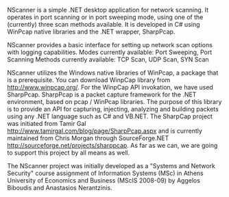 NScanner is a simple .NET desktop application for network scanning. It operates in port scanning or in port sweeping mode, using one of the (currently) three scan methods available. It is developed in C# using WinPcap native libraries and the .NET wrapper, SharpPcap.

NScanner provides a basic interface for setting up network scan options with logging capabilities.
Modes currently available: Port Sweeping, Port Scanning
Methods currently available: TCP Scan, UDP Scan, SYN Scan

NScanner utilizes the Windows native libraries of WinPcap, a package that is a prerequisite. You can download WinpCap library from http://www.winpcap.org/. For the WinpCap API invokation, we have used SharpPcap. SharpPcap is a packet capture framework for the .NET environment, based on pcap / WinPcap libraries. The purpose of this library is to provide an API for capturing, injecting, analyzing and building packets using any .NET language such as C# and VB.NET. The SharpCap project was initiated from Tamir Gal http://www.tamirgal.com/blog/page/SharpPcap.aspx and is currently maintained from Chris Morgan through SourceForge.NET http://sourceforge.net/projects/sharppcap. As far as we can, we are going to support this project by all means as well.

The NScanner project was initially developed as a "Systems and Network Security" course assignment of Information Systems (MSc) in Athens University of Economics and Business (MScIS 2008-09) by Aggelos Biboudis and Anastasios Nerantzinis.
